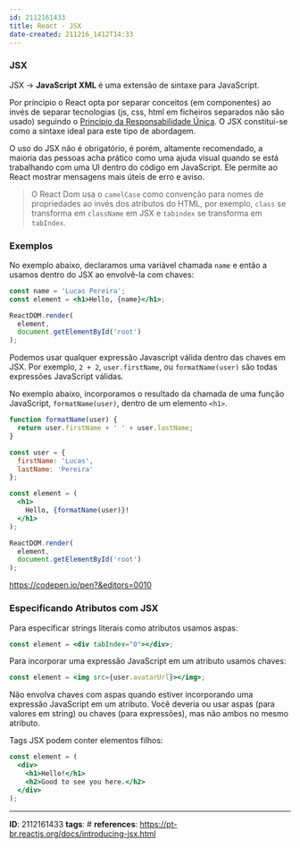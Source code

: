 ```yaml
---
id: 2112161433
title: React - JSX
date-created: 211216_1412T14:33
---
```


### JSX

JSX ->  **JavaScript XML**  é uma extensão de sintaxe para JavaScript.

Por príncipio o React opta por separar conceitos (em componentes) ao invés de separar tecnologias (js, css, html em ficheiros separados não são usado) seguindo o [Princípio da Responsabilidade Única](Princípio%20da%20Responsabilidade%20Única.md). O JSX constituí-se como a sintaxe ideal para este tipo de abordagem.

O uso do JSX não é obrigatório, é porém, altamente recomendado, a maioria das pessoas acha prático como uma ajuda visual quando se está trabalhando com uma UI dentro do código em JavaScript. Ele permite ao React mostrar mensagens mais úteis de erro e aviso.

> O React Dom usa o `camelCase` como convenção para nomes de propriedades ao invés dos atributos do HTML, por exemplo, `class` se transforma em `className` em JSX e `tabindex` se transforma em `tabIndex`.

### Exemplos
No exemplo abaixo, declaramos uma variável chamada `name` e então a usamos dentro do JSX ao envolvê-la com chaves:
```jsx
const name = 'Lucas Pereira';
const element = <h1>Hello, {name}</h1>;

ReactDOM.render(
  element,
  document.getElementById('root')
);
```

Podemos usar qualquer expressão Javascript válida dentro das chaves
em JSX. Por exemplo, `2 + 2`, `user.firstName`, ou `formatName(user)` são todas expressões JavaScript válidas.

No exemplo abaixo, incorporamos o resultado da chamada de uma função JavaScript, `formatName(user)`, dentro de um elemento `<h1>`.

```jsx
function formatName(user) {
  return user.firstName + ' ' + user.lastName;
}

const user = {
  firstName: 'Lucas',
  lastName: 'Pereira'
};

const element = (
  <h1>
    Hello, {formatName(user)}!  
  </h1>
);

ReactDOM.render(
  element,
  document.getElementById('root')
);
```
https://codepen.io/pen?&editors=0010

### Especificando Atributos com JSX

Para especificar strings literais como atributos usamos aspas:

```jsx
const element = <div tabIndex="0"></div>;
```

Para incorporar uma expressão JavaScript em um atributo usamos chaves:

```jsx
const element = <img src={user.avatarUrl}></img>;
```

Não envolva chaves com aspas quando estiver incorporando uma expressão JavaScript em um atributo. Você deveria ou usar aspas (para valores em string) ou chaves (para expressões), mas não ambos no mesmo atributo.

Tags JSX podem conter elementos filhos:

```jsx
const element = (
  <div>
    <h1>Hello!</h1>
    <h2>Good to see you here.</h2>
  </div>
);
```

---
**ID**:  2112161433
**tags**: #
**references**:
https://pt-br.reactjs.org/docs/introducing-jsx.html